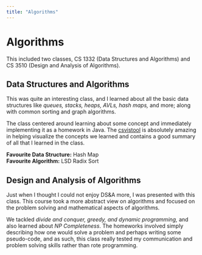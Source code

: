 ```yaml
---
title: "Algorithms"
---
```


# Algorithms

This included two classes, CS 1332 (Data Structures and Algorithms) and CS 3510 (Design and Analysis of Algorithms).


## Data Structures and Algorithms

This was quite an interesting class, and I learned about all the basic data structures like *queues, stacks, heaps, AVLs, hash maps,* and more; along with common sorting and graph algorithms.

The class centered around learning about some concept and immediately implementing it as a homework in Java. The [csvistool](https://csvistool.com/) is absolutely amazing in helping visualize the concepts we learned and contains a good summary of all that I learned in the class.

**Favourite Data Structure:** Hash Map  
**Favourite Algorithm:** LSD Radix Sort

## Design and Analysis of Algorithms

Just when I thought I could not enjoy DS&A more, I was presented with this class. This course took a more abstract view on algorithms and focused on the problem solving and mathematical aspects of algorithms.

We tackled *divide and conquer, greedy, and dynamic programming,* and also learned about *NP Completeness*. The homeworks involved simply describing how one would solve a problem and perhaps writing some pseudo-code, and as such, this class really tested my communication and problem solving skills rather than rote programming.

